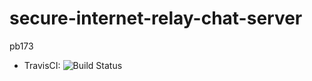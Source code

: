 # secure-internet-relay-chat-server
pb173

* TravisCI: ![Build Status](https://travis-ci.org/danes5/secure-internet-relay-chat-server.svg?branch=master)
